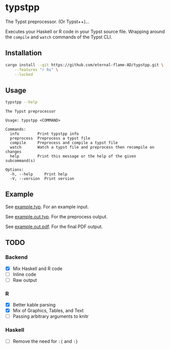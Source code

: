 # typstpp

The Typst preprocessor. (Or Typst++)...

Executes your Haskell or R code in your Typst source file. Wrapping around the `compile` and `watch` commands of the Typst CLI.

## Installation

```bash
cargo install --git https://github.com/eternal-flame-AD/typstpp.git \
    --features "r hs" \
    --locked
```

## Usage

```bash
typstpp --help
```

```
The Typst preprocessor

Usage: typstpp <COMMAND>

Commands:
  info        Print typstpp info
  preprocess  Preprocess a typst file
  compile     Preprocess and compile a typst file
  watch       Watch a typst file and preprocess then recompile on changes
  help        Print this message or the help of the given subcommand(s)

Options:
  -h, --help     Print help
  -V, --version  Print version
```

## Example

See [example.typ](example.typ). For an example input.

See [example.out.typ](example.out.typ). For the preprocess output.

See [example.out.pdf](example.out.pdf). For the final PDF output.

## TODO

### Backend

- [X] Mix Haskell and R code
- [ ] Inline code
- [ ] Raw output

### R

- [X] Better kable parsing
- [X] Mix of Graphics, Tables, and Text
- [ ] Passing arbitrary arguments to knitr

### Haskell

- [ ] Remove the need for `:{` and `:}`
